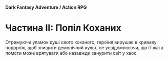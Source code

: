 #### Dark Fantasy Adventure / Action RPG

# Частина ІI: Попіл Коханих

Отримуючи уламок душі свого коханого, героїня вирушає в криваву подорож, щоб знищити демонічний культ, не усвідомлюючи, що її жага помсти може врятувати або назавжди занурити світ у хаос.
